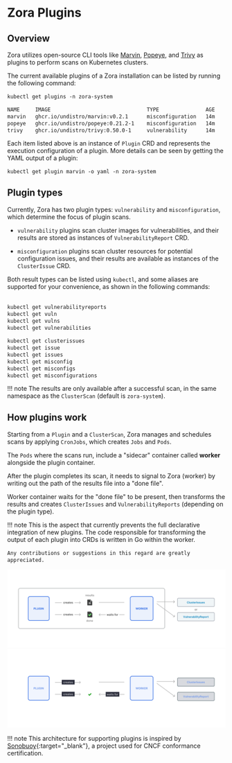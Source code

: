 # Zora Plugins

## Overview

Zora utilizes open-source CLI tools like
[Marvin](marvin.md),
[Popeye](popeye.md), 
and [Trivy](trivy.md) 
as plugins to perform scans on Kubernetes clusters.

The current available plugins of a Zora installation can be listed by running the following command:

```shell
kubectl get plugins -n zora-system
```
```
NAME     IMAGE                               TYPE               AGE
marvin   ghcr.io/undistro/marvin:v0.2.1      misconfiguration   14m
popeye   ghcr.io/undistro/popeye:0.21.2-1    misconfiguration   14m
trivy    ghcr.io/undistro/trivy:0.50.0-1     vulnerability      14m
```

Each item listed above is an instance of `Plugin` CRD and represents the execution configuration of a plugin.
More details can be seen by getting the YAML output of a plugin: 

```shell
kubectl get plugin marvin -o yaml -n zora-system
```

## Plugin types

Currently, Zora has two plugin types: `vulnerability` and `misconfiguration`, 
which determine the focus of plugin scans.

- `vulnerability` plugins scan cluster images for vulnerabilities, 
  and their results are stored as instances of `VulnerabilityReport` CRD.

- `misconfiguration` plugins scan cluster resources for potential configuration issues, 
  and their results are available as instances of the `ClusterIssue` CRD.

Both result types can be listed using `kubectl`, and some aliases are supported for your convenience, 
as shown in the following commands:

```shell

kubectl get vulnerabilityreports
kubectl get vuln
kubectl get vulns
kubectl get vulnerabilities
```
```shell
kubectl get clusterissues
kubectl get issue
kubectl get issues
kubectl get misconfig
kubectl get misconfigs
kubectl get misconfigurations
```

!!! note
    The results are only available after a successful scan, in the same namespace as the `ClusterScan` (default is `zora-system`).

## How plugins work

Starting from a `Plugin` and a `ClusterScan`, Zora manages and schedules scans by applying `CronJobs`, which
creates `Jobs` and `Pods`.

The `Pods` where the scans run, include a "sidecar" container called **worker** alongside the plugin container.

After the plugin completes its scan, it needs to signal to Zora (worker) by writing out the path of the results file 
into a "done file".

Worker container waits for the "done file" to be present, 
then transforms the results and creates `ClusterIssues` and `VulnerabilityReports` (depending on the plugin type).

!!! note
    This is the aspect that currently prevents the full declarative integration of new plugins. 
    The code responsible for transforming the output of each plugin into CRDs is written in Go within the worker.

    Any contributions or suggestions in this regard are greatly appreciated.

![Zora plugin diagram](../assets/plugin-arch-light.png#only-light)
![Zora plugin diagram](../assets/plugin-arch-dark.png#only-dark)

!!! note
    This architecture for supporting plugins is inspired by [Sonobuoy](https://sonobuoy.io/){:target="_blank"}, 
    a project used for CNCF conformance certification.
